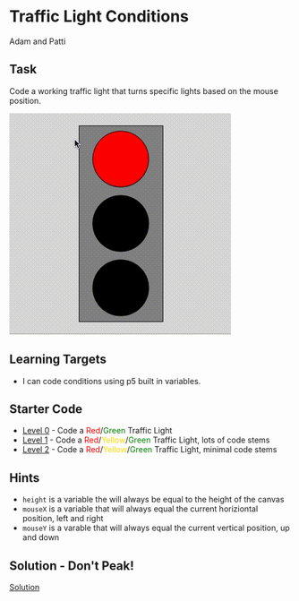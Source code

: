 # Traffic Light Conditions
Adam and Patti

## Task
Code a working traffic light that turns specific lights based on the mouse position.

![Traffic Light](traffic_light.gif)

## Learning Targets
* I can code conditions using p5 built in variables.

## Starter Code
* [Level 0](https://editor.p5js.org/awdriggs/sketches/8I08ju5bE) - Code a <span style="color:red">Red</span>/<span style="color:green">Green</span> Traffic Light
* [Level 1](https://editor.p5js.org/awdriggs/sketches/beCjy6xOe) - Code a <span style="color:red">Red</span>/<span style="color:Gold">Yellow</span>/<span style="color:green">Green</span> Traffic Light, lots of code stems
* [Level 2](https://editor.p5js.org/awdriggs/sketches/XT2GtqtIQ) - Code a <span style="color:red">Red</span>/<span style="color:Gold">Yellow</span>/<span style="color:green">Green</span> Traffic Light, minimal code stems

## Hints
* `height` is a variable the will always be equal to the height of the canvas
* `mouseX` is a variable that will always equal the current horiziontal position, left and right
* `mouseY` is a varable that will always equal the current vertical position, up and down

## Solution - Don't Peak!
[Solution](https://editor.p5js.org/awdriggs/sketches/G2_E_vvl3)
